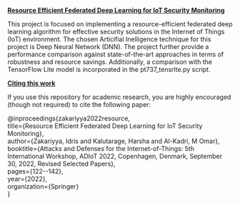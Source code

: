 <ins>**Resource Efficient Federated Deep Learning for IoT Security Monitoring**</ins>

This project is focused on implementing a resource-efficient federated deep learning algorithm for effective security solutions in the Internet of Things (IoT) environment. The chosen Articifial Inelligence technique for this project is Deep Neural Network (DNN). The project further provide a performance comparison against state-of-the-art approaches in terms of robustness and resource savings. Additionally, a comparison with the TensorFlow Lite model is incorporated in the pt737_tensrlte.py script.

<ins>**Citing this work**</ins>

If you use this repository for academic research, you are highly encouraged (though not required) to cite the following paper:

@inproceedings{zakariyya2022resource, <br />
  title={Resource Efficient Federated Deep Learning for IoT Security Monitoring}, <br />
  author={Zakariyya, Idris and Kalutarage, Harsha and Al-Kadri, M Omar}, <br />
  booktitle={Attacks and Defenses for the Internet-of-Things: 5th International Workshop, ADIoT 2022, Copenhagen, Denmark, September 30, 2022, Revised Selected Papers}, <br />
  pages={122--142}, <br />
  year={2022}, <br />
  organization={Springer} <br />
}




